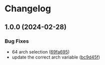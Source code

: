 # Changelog

## 1.0.0 (2024-02-28)


### Bug Fixes

* 64 arch selection ([69fa695](https://github.com/jatinn/asdf-skeema/commit/69fa695ee1de1cd41b6fa1acc4d129ccb8968309))
* update the correct arch variable ([bc9d45f](https://github.com/jatinn/asdf-skeema/commit/bc9d45f2dc15b64469c36108c2091023655245a2))
